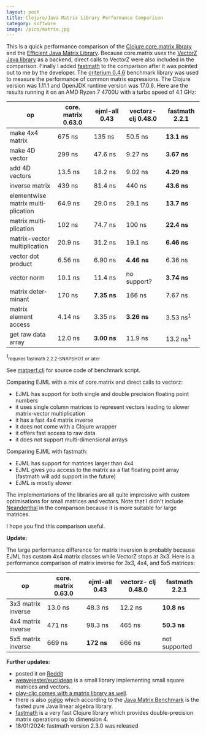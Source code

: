 ```yaml
---
layout: post
title: Clojure/Java Matrix Library Performance Comparison
category: software
image: /pics/matrix.jpg
---
```


This is a quick performance comparison of the [Clojure core.matrix library][1] and the [Efficient Java Matrix Library][2].
Because core.matrix uses the [VectorZ Java library][3] as a backend, direct calls to VectorZ were also included in the comparison.
Finally I added [fastmath][11] to the comparison after it was pointed out to me by the developer.
The [criterium 0.4.6][4] benchmark library was used to measure the performance of common matrix expressions.
The Clojure version was 1.11.1 and OpenJDK runtime version was 17.0.6.
Here are the results running it on an AMD Ryzen 7 4700U with a turbo speed of 4.1 GHz:

| op                                          | core. matrix 0.63.0 | ejml-all 0.43    | vectorz- clj 0.48.0 | fastmath 2.2.1     |
|---------------------------------------------|---------------------|------------------|---------------------|--------------------|
| make 4x4 matrix                             | 675&nbsp;ns         | 135&nbsp;ns      | 50.5&nbsp;ns        | **13.1&nbsp;ns**        |
| make 4D vector                              | 299&nbsp;ns         | 47.6&nbsp;ns     | 9.27&nbsp;ns        | **3.67&nbsp;ns**        |
| add 4D vectors                              | 13.5&nbsp;ns        | 18.2&nbsp;ns     | 9.02&nbsp;ns        | **4.29&nbsp;ns**        |
| inverse matrix                              | 439&nbsp;ns         | 81.4&nbsp;ns     | 440&nbsp;ns         | **43.6&nbsp;ns**        |
| element&shy;wise matrix multi&shy;plication | 64.9&nbsp;ns        | 29.0&nbsp;ns     | 29.1&nbsp;ns        | **13.7&nbsp;ns**        |
| matrix multi&shy; plication                 | 102&nbsp;ns         | 74.7&nbsp;ns     | 100&nbsp;ns         | **22.4&nbsp;ns**        |
| matrix-vector multi&shy;plication           | 20.9&nbsp;ns        | 31.2&nbsp;ns     | 19.1&nbsp;ns        | **6.46&nbsp;ns**        |
| vector dot product                          | 6.56&nbsp;ns        | 6.90&nbsp;ns     | **4.46&nbsp;ns**    | 6.36&nbsp;ns            |
| vector norm                                 | 10.1&nbsp;ns        | 11.4&nbsp;ns     | no support?         | **3.74&nbsp;ns**        |
| matrix deter&shy;minant                    | 170&nbsp;ns         | **7.35&nbsp;ns** | 166&nbsp;ns         | 7.67&nbsp;ns            |
| matrix element access                       | 4.14&nbsp;ns        | 3.35&nbsp;ns     | **3.26&nbsp;ns**    | 3.53&nbsp;ns<sup>1</sup>|
| get raw data array                          | 12.0&nbsp;ns        | **3.00&nbsp;ns** | 11.9&nbsp;ns        | 13.2&nbsp;ns<sup>1</sup>|

<sup>1</sup><small>requires fastmath 2.2.2-SNAPSHOT or later</small>

See [matperf.clj][12] for source code of benchmark script.

Comparing EJML with a mix of core.matrix and direct calls to vectorz:
* EJML has support for both single and double precision floating point numbers
* it uses single column matrices to represent vectors leading to slower matrix-vector multiplication
* it has a fast 4x4 matrix inverse
* it does not come with a Clojure wrapper
* it offers fast access to raw data
* it does not support multi-dimensional arrays

Comparing EJML with fastmath:
* EJML has support for matrices larger than 4x4
* EJML gives you access to the matrix as a flat floating point array (fastmath will add support in the future)
* EJML is mostly slower

The implementations of the libraries are all quite impressive with custom optimisations for small matrices and vectors.
Note that I didn't include [Neanderthal][5] in the comparison because it is more suitable for large matrices.

I hope you find this comparison useful.

**Update:**

The large performance difference for matrix inversion is probably because EJML has custom 4x4 matrix classes while VectorZ stops at 3x3.
Here is a performance comparison of matrix inverse for 3x3, 4x4, and 5x5 matrices:

| op                 | core. matrix 0.63.0 | ejml-all 0.43   | vectorz- clj 0.48.0 | fastmath 2.2.1   |
|--------------------|---------------------|-----------------|---------------------|------------------|
| 3x3 matrix inverse | 13.0&nbsp;ns        | 48.3&nbsp;ns    | 12.2&nbsp;ns        | **10.8&nbsp;ns** |
| 4x4 matrix inverse | 471&nbsp;ns         | 98.3&nbsp;ns    | 465&nbsp;ns         | **50.3&nbsp;ns** |
| 5x5 matrix inverse | 669&nbsp;ns         | **172&nbsp;ns** | 666&nbsp;ns         | not supported    |

**Further updates:**

* posted it on [Reddit][6]
* [weavejester/euclidean][7] is a small library implementing small square matrices and vectors.
* [play-cljc comes with a matrix library as well][8].
* there is also [ojalgo][9] which according to the [Java Matrix Benchmark][10] is the fasted pure Java linear algebra library.
* [fastmath][11] is a very fast Clojure library which provides double-precision matrix operations up to dimension 4.
* 18/01/2024: fastmath version 2.3.0 was released

[1]: https://mikera.github.io/core.matrix/
[2]: http://ejml.org/
[3]: https://github.com/mikera/vectorz
[4]: https://github.com/mikera/vectorz
[5]: https://neanderthal.uncomplicate.org/
[6]: https://www.reddit.com/r/Clojure/comments/13khc0h/clojurejava_matrix_library_performance_comparison/
[7]: https://github.com/weavejester/euclidean
[8]: https://github.com/oakes/play-cljc/blob/master/src/play_cljc/math.cljc
[9]: https://www.ojalgo.org/
[10]: https://lessthanoptimal.github.io/Java-Matrix-Benchmark/
[11]: https://github.com/generateme/fastmath
[12]: https://gist.github.com/wedesoft/8d1f8646649037904f16915f4639228e
